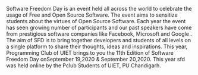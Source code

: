 Software Freedom Day is an event held all across the world to celebrate the usage of Free and Open Source Software. The event aims to sensitize students about the virtues of Open Source Software. Each year the event has seen growing number of participants and our past speakers have 
come from prestigious software companies like Facebook, Microsoft and Google .
The aim of SFD is to bring together developers and students of all levels on a single platform to share their thoughts, ideas and inspirations. 
This year, Programming Club of UIET brings to you the 11th Edition of Software Freedom Day onSeptember 19,2020 & September 20,2020.
This year sfd was held online by the Pclub Students of UIET, PU Chandigarh. 
